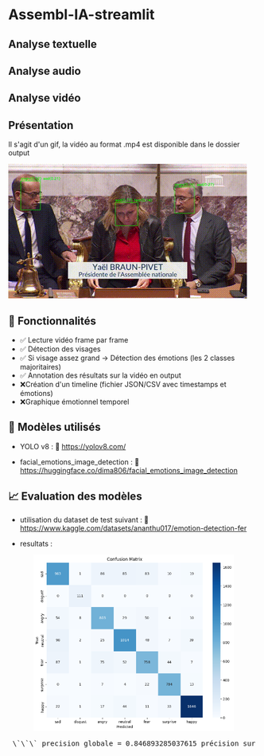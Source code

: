 # Assembl-IA-streamlit

## Analyse textuelle

## Analyse audio

## Analyse vidéo

## Présentation

Il s'agit d'un gif, la vidéo au format .mp4 est disponible dans le dossier output

![Demo](./video/output/video_vitrine.gif)


## 🚀 Fonctionnalités

- ✅ Lecture vidéo frame par frame
- ✅ Détection des visages
- ✅ Si visage assez grand → Détection des émotions (les 2 classes majoritaires)
- ✅ Annotation des résultats sur la vidéo en output
- ❌Création d'un timeline (fichier JSON/CSV avec timestamps et émotions)
- ❌Graphique émotionnel temporel

## 🤖 Modèles utilisés

- YOLO v8 : 
🔗 https://yolov8.com/

- facial_emotions_image_detection : 
🔗 https://huggingface.co/dima806/facial_emotions_image_detection

## 📈 Evaluation des modèles 

- utilisation du dataset de test suivant :
🔗 https://www.kaggle.com/datasets/ananthu017/emotion-detection-fer

- resultats : 
<p align="center">
  <img src="./video/models/5-HuggingFace/testdumodel.png" alt="Test du model de detection d'émotions" width="80%">
</p>

<pre> \`\`\` precision globale = 0.846893285037615 précision sur angry = 0.7722534081796311 précision sur disgust = 1.0 précision sur fear = 0.8382045929018789 précision sur happy = 0.8223844282238443 précision sur neutral = 0.740234375 précision sur sad = 0.9434416365824309 précision sur surprise = 0.9278466741826381 \`\`\` </pre>
